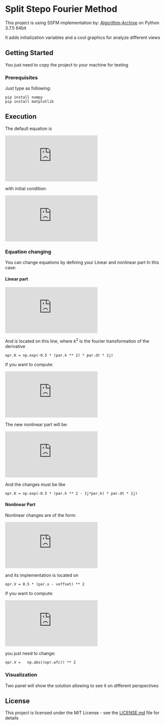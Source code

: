# Split Stepo Fourier Method

This project is using SSFM implementation by: [Algorithm-Archive](https://github.com/algorithm-archivists/algorithm-archive) on Python 3.7.5 64bit

It adds initialization variables and a cool graphics for analyze different views

## Getting Started

You just need to copy the project to your machine for testing

### Prerequisites

Just type as following:

```
pip install numpy
pip install matplotlib
```

## Execution 

The default equation is 


![i\frac{\partial \psi}{\partial t} = -\frac{\partial^2 \psi}{\partial x^2}+0.5(x-x_0)^2](http://www.sciweavers.org/tex2img.php?eq=i%5Cfrac%7B%5Cpartial%20%5Cpsi%7D%7B%5Cpartial%20t%7D%20%3D%20-%5Cfrac%7B%5Cpartial%5E2%20%5Cpsi%7D%7B%5Cpartial%20x%5E2%7D%2B0.5%28x-x_0%29%5E2%0A&bc=White&fc=Black&im=jpg&fs=12&ff=arev&edit=)



with initial condition:

![initial condition](http://www.sciweavers.org/tex2img.php?eq=e%5E%7B-%28x-%20x_0%29%5E2%2F2%7D&bc=White&fc=Black&im=jpg&fs=12&ff=arev&edit=)




### Equation changing

You can change equations by defining your Linear and nonlinear part
In this case:

#### Linear part
![linear](http://www.sciweavers.org/tex2img.php?eq=L%3D-%5Cfrac%7B%5Cpartial%5E2%20%5Cpsi%7D%7B%5Cpartial%20x%5E2%7D&bc=White&fc=Black&im=jpg&fs=12&ff=arev&edit=)




And is located on this line, where $k^2$ is the fourier transformation of the derivative
```
opr.K = np.exp(-0.5 * (par.k ** 2) * par.dt * 1j)
```

If you want to compute:


![sdcsd](http://www.sciweavers.org/tex2img.php?eq=i%5Cfrac%7B%5Cpartial%20%5Cpsi%7D%7B%5Cpartial%20t%7D%20%3D%20-%5Cfrac%7B%5Cpartial%5E2%20%5Cpsi%7D%7B%5Cpartial%20x%5E2%7D%2B%5Cfrac%7B%5Cpartial%20%5Cpsi%7D%7B%5Cpartial%20x%7D%20%2B0.5%28x-x_0%29%5E2&bc=White&fc=Black&im=jpg&fs=12&ff=arev&edit=)



The new nonlinear part will be:

![sdcsd](http://www.sciweavers.org/tex2img.php?eq=L%20%3D%20-%5Cfrac%7B%5Cpartial%5E2%20%5Cpsi%7D%7B%5Cpartial%20x%5E2%7D%20%2B%20%5Cfrac%7B%5Cpartial%20%5Cpsi%7D%7B%5Cpartial%20x%7D&bc=White&fc=Black&im=jpg&fs=12&ff=arev&edit=)



And the changes must be like 

```
opr.K = np.exp(-0.5 * (par.k ** 2 - 1j*par.k) * par.dt * 1j)
```

#### Nonlinear Part

Nonlinear changes are of the form:

![sdcsc](http://www.sciweavers.org/tex2img.php?eq=N%20%3D%200.5%28x-x_0%29%5E2%0A&bc=White&fc=Black&im=jpg&fs=12&ff=arev&edit=)

and its implementation is located on

```
opr.V = 0.5 * (par.x - voffset) ** 2
```

If you want to compute:

![wed](http://www.sciweavers.org/tex2img.php?eq=i%5Cfrac%7B%5Cpartial%20%5Cpsi%7D%7B%5Cpartial%20t%7D%20%3D%20-%5Cfrac%7B%5Cpartial%5E2%20%5Cpsi%7D%7B%5Cpartial%20x%5E2%7D%2B%7C%5Cpsi%7C%5E2%0A&bc=White&fc=Black&im=jpg&fs=12&ff=arev&edit=)




you just need to change:

```
opr.V =   np.abs((opr.wfc)) ** 2
```

### Visualization

Two panel will show the solution allowing to see it on different perspectives

## License

This project is licensed under the MIT License - see the [LICENSE.md](LICENSE.md) file for details